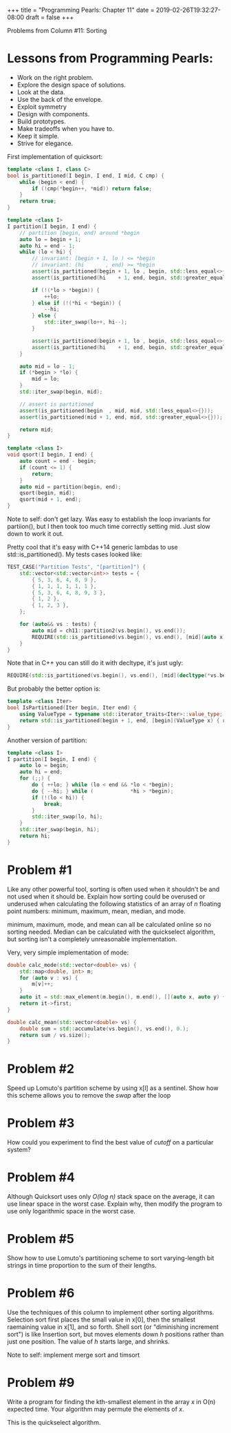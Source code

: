+++
title = "Programming Pearls: Chapter 11"
date = 2019-02-26T19:32:27-08:00
draft = false
+++

Problems from Column #11: Sorting

# Lessons from Programming Pearls:

* Work on the right problem.
* Explore the design space of solutions.
* Look at the data.
* Use the back of the envelope.
* Exploit symmetry
* Design with components.
* Build prototypes.
* Make tradeoffs when you have to.
* Keep it simple.
* Strive for elegance.

First implementation of quicksort:

``` cpp
template <class I, class C>
bool is_partitioned(I begin, I end, I mid, C cmp) {
    while (begin < end) {
        if (!cmp(*begin++, *mid)) return false;
    }
    return true;
}

template <class I>
I partition(I begin, I end) {
    // partition [begin, end) around *begin
    auto lo = begin + 1;
    auto hi = end - 1;
    while (lo < hi) {
        // invariant: [begin + 1, lo ) <= *begin
        // invariant: (hi       , end) >= *begin
        assert(is_partitioned(begin + 1, lo , begin, std::less_equal<>{}));
        assert(is_partitioned(hi    + 1, end, begin, std::greater_equal<>{}));

        if (!(*lo > *begin)) {
            ++lo;
        } else if (!(*hi < *begin)) {
            --hi;
        } else {
            std::iter_swap(lo++, hi--);
        }

        assert(is_partitioned(begin + 1, lo , begin, std::less_equal<>{}));
        assert(is_partitioned(hi    + 1, end, begin, std::greater_equal<>{}));
    }

    auto mid = lo - 1;
    if (*begin > *lo) {
        mid = lo;
    }
    std::iter_swap(begin, mid);

    // assert is partitioned
    assert(is_partitioned(begin  , mid, mid, std::less_equal<>{}));
    assert(is_partitioned(mid + 1, end, mid, std::greater_equal<>{}));

    return mid;
}

template <class I>
void qsort(I begin, I end) {
    auto count = end - begin;
    if (count <= 1) {
        return;
    }
    auto mid = partition(begin, end);
    qsort(begin, mid);
    qsort(mid + 1, end);
}
```

Note to self: don't get lazy. Was easy to establish the loop invariants for partiion(), but I then took too much time correctly setting mid. Just slow down to work it out.

Pretty cool that it's easy with C++14 generic lambdas to use std::is_partitioned(). My tests cases looked like:

``` cpp
TEST_CASE("Partition Tests", "[partition]") {
    std::vector<std::vector<int>> tests = {
        { 5, 3, 6, 4, 8, 9 },
        { 1, 1, 1, 1, 1, 1 },
        { 5, 3, 6, 4, 8, 9, 3 },
        { 1, 2 },
        { 1, 2, 3 },
    };

    for (auto&& vs : tests) {
        auto mid = ch11::partition2(vs.begin(), vs.end());
        REQUIRE(std::is_partitioned(vs.begin(), vs.end(), [mid](auto x) { return x < *mid; }) == true);
    }
}
```

Note that in C++ you can still do it with decltype, it's just ugly:
``` cpp
REQUIRE(std::is_partitioned(vs.begin(), vs.end(), [mid](decltype(*vs.begin()) x) { return x < *mid; }) == true);
```

But probably the better option is:

``` cpp
template <class Iter>
bool IsPartitioned(Iter begin, Iter end) {
    using ValueType = typename std::iterator_traits<Iter>::value_type;
    return std::is_partitioned(begin + 1, end, [begin](ValueType x) { return x < *begin; });
}
```

Another version of partition:

``` cpp
template <class I>
I partition(I begin, I end) {
    auto lo = begin;
    auto hi = end;
    for (;;) {
        do { ++lo; } while (lo < end && *lo < *begin);
        do { --hi; } while (            *hi > *begin);
        if (!(lo < hi)) {
            break;
        }
        std::iter_swap(lo, hi);
    }
    std::iter_swap(begin, hi);
    return hi;
}
```

# Problem #1

Like any other powerful tool, sorting is often used when it shouldn't be and not used when it should be. Explain how sorting could be overused or underused when calculating the following statistics of an array of *n* floating point numbers: minimum, maximum, mean, median, and mode.

minimum, maximum, mode, and mean can all be calculated online so no sorting needed. Median can be calculated with the quickselect algorithm, but sorting isn't a completely unreasonable implementation.

Very, very simple implementation of mode:
``` cpp
double calc_mode(std::vector<double> vs) {
    std::map<double, int> m;
    for (auto v : vs) {
        m[v]++;
    }
    auto it = std::max_element(m.begin(), m.end(), [](auto x, auto y) { return x.second < y.second; });
    return it->first;
}
```

``` cpp
double calc_mean(std::vector<double> vs) {
    double sum = std::accumulate(vs.begin(), vs.end(), 0.);
    return sum / vs.size();
}
```

# Problem #2

Speed up Lomuto's partition scheme by using x[l] as a sentinel. Show how this scheme allows you to remove the *swap* after the loop

# Problem #3

How could you experiment to find the best value of *cutoff* on a particular system?

# Problem #4

Although Quicksort uses only *O(log n)* stack space on the average, it can use linear space in the worst case. Explain why, then modify the program to use only logarithmic space in the worst case.

# Problem #5

Show how to use Lomuto's partitioning scheme to sort varying-length bit strings in time proportion to the sum of their lengths.

# Problem #6

Use the techniques of this column to implement other sorting algorithms. Selection sort first places the small value in x[0], then the smallest raemaining value in x[1], and so forth. Shell sort (or "diminishing increment sort") is like Insertion sort, but moves elements down *h* positions rather than just one position. The value of *h* starts large, and shrinks.

Note to self: implement merge sort and timsort

# Problem #9

Write a program for finding the kth-smallest element in the array *x* in O(n) expected time. Your algorithm may permute the elements of *x*.

This is the quickselect algorithm.


